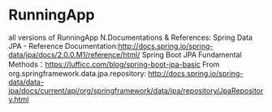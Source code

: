 # RunningApp
all versions of RunningApp
N.Documentations & References:
Spring Data JPA - Reference Documentation:http://docs.spring.io/spring-data/jpa/docs/2.0.0.M1/reference/html/
Spring Boot JPA Fundamental Methods：https://lufficc.com/blog/spring-boot-jpa-basic
From org.springframework.data.jpa.repository: http://docs.spring.io/spring-data/data-jpa/docs/current/api/org/springframework/data/jpa/repository/JpaRepository.html

